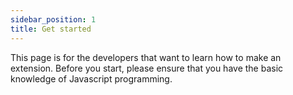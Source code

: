 ```yaml
---
sidebar_position: 1
title: Get started
---
```

This page is for the developers that want to learn how to make an extension. Before you start, please ensure that you have the basic knowledge of Javascript programming.